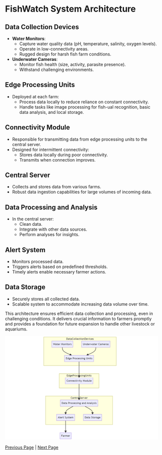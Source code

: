 # FishWatch System Architecture

## Data Collection Devices
- **Water Monitors**:
  - Capture water quality data (pH, temperature, salinity, oxygen levels).
  - Operate in low-connectivity areas.
  - Rugged design for harsh fish farm conditions.
- **Underwater Cameras**:
  - Monitor fish health (size, activity, parasite presence).
  - Withstand challenging environments.

## Edge Processing Units
- Deployed at each farm:
  - Process data locally to reduce reliance on constant connectivity.
  - Handle tasks like image processing for fish-ual recognition, basic data analysis, and local storage.

## Connectivity Module
- Responsible for transmitting data from edge processing units to the central server.
- Designed for intermittent connectivity:
  - Stores data locally during poor connectivity.
  - Transmits when connection improves.

## Central Server
- Collects and stores data from various farms.
- Robust data ingestion capabilities for large volumes of incoming data.

## Data Processing and Analysis
- In the central server:
  - Clean data.
  - Integrate with other data sources.
  - Perform analyses for insights.

## Alert System
- Monitors processed data.
- Triggers alerts based on predefined thresholds.
- Timely alerts enable necessary farmer actions.

## Data Storage
- Securely stores all collected data.
- Scalable system to accommodate increasing data volume over time.

This architecture ensures efficient data collection and processing, even in challenging conditions. It delivers crucial information to farmers promptly and provides a foundation for future expansion to handle other livestock or aquariums.

![System Archtiecture](../artifacts/SystemArchitectureDiagram.png)

[Previous Page](./ArchAnalysis.md) | [Next Page](./Userjourney.md)